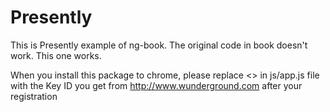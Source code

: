 Presently
=========

This is Presently example of ng-book. The original code in book doesn't work. This one works.

When you install this package to chrome, please replace <<Wunderground Key ID>>  in js/app.js file with the Key ID 
you get from http://www.wunderground.com after your registration
